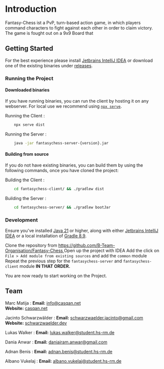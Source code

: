 # Introduction

Fantasy-Chess ist a PvP, turn-based action game, in which players command characters
to fight against each other in order to claim victory. The game is fought out on a 
9x9 Board that 

## Getting Started

For the best experience please install <a href="https://www.jetbrains.com/idea/">Jetbrains IntelliJ IDEA</a> or
download one of the existing binaries under [releases](https://github.com/B-Team-Organisation/Fantasy-Chess/releases).

### Running the Project

#### Downloaded binaries

If you have running binaries, you can run the client by hosting it on any webserver. For local use we recommend using
[`npx serve`](https://www.npmjs.com/package/serve).


Running the Client
:
```bash
    npx serve dist
```

Running the Server
:
```bash
    java -jar fantasychess-server-{version}.jar
```

#### Building from source

If you do not have existing binaries, you can build them by using the following commands, once you have cloned the
project:

Building the Client
:
```bash
    cd fantasychess-client/ && ./gradlew dist
```

Building the Server
:
```bash
    cd fantasychess-server/ && ./gradlew bootJar
```

### Development

<procedure>
<p>Ensure you've installed <a href="https://www.oracle.com/de/java/technologies/downloads/">Java 21</a> or higher, 
along with either <a href="https://www.jetbrains.com/idea/">Jetbrains IntelliJ IDEA</a> or a local installation of 
<a href="https://gradle.org/releases/">Gradle 8.9</a>.
</p>
<step>
Clone the repository from <a href="https://github.com/B-Team-Organisation/Fantasy-Chess">
https://github.com/B-Team-Organisation/Fantasy-Chess </a>
</step>
<step>
Open up the project with IDEA
</step>
<step>
Add the click on <code>File > Add module from existing sources</code> and add the <code>common</code> module
</step>
<step>
Repeat the previous step for the <code>fantasychess-server</code> and <code>fantasychess-client</code> module 
<b>IN THAT ORDER.</b>
</step>
<p>
You are now ready to start working on the Project.
</p>
</procedure>

## Team

Marc Matija
: **Email:** [info@casqan.net](mailto:info@casqan.net)  
**Website:** [casqan.net](https://casqan.net/)

Jacinto Schwarzwälder
: **Email:** [schwarzwaelder.jacinto@gmail.com](mailto:schwarzwaelder.jacinto@gmail.com)  
**Website:** [schwarzwaelder.dev](https://schwarzwaelder.dev/)

Lukas Walker
: **Email:** [lukas.walker@student.hs-rm.de](mailto:lukas.walker@student.hs-rm.de)

Dania Anwar
: **Email:** [daniairam.anwar@gmail.com](mailto:daniairam.anwar@gmail.com)

Adnan Benis
: **Email:** [adnan.benis@student.hs-rm.de](mailto:adnan.benis@student.hs-rm.de)

Albano Vukelaj
: **Email:** [albano.vukelaj@student.hs-rm.de](mailto:albano.vukelaj@student.hs-rm.de)

